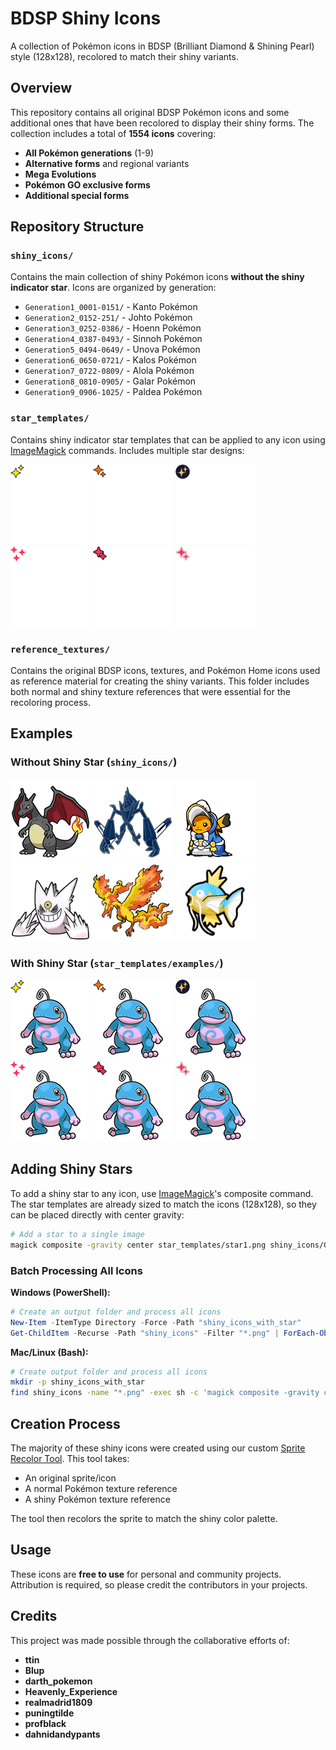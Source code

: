 # BDSP Shiny Icons

A collection of Pokémon icons in BDSP (Brilliant Diamond & Shining Pearl) style (128x128), recolored to match their shiny variants.

## Overview

This repository contains all original BDSP Pokémon icons and some additional ones that have been recolored to display their shiny forms. The collection includes a total of **1554 icons** covering:

- **All Pokémon generations** (1-9)
- **Alternative forms** and regional variants
- **Mega Evolutions**
- **Pokémon GO exclusive forms**
- **Additional special forms**

## Repository Structure

### `shiny_icons/`

Contains the main collection of shiny Pokémon icons **without the shiny indicator star**. Icons are organized by generation:

- `Generation1_0001-0151/` - Kanto Pokémon
- `Generation2_0152-251/` - Johto Pokémon
- `Generation3_0252-0386/` - Hoenn Pokémon
- `Generation4_0387-0493/` - Sinnoh Pokémon
- `Generation5_0494-0649/` - Unova Pokémon
- `Generation6_0650-0721/` - Kalos Pokémon
- `Generation7_0722-0809/` - Alola Pokémon
- `Generation8_0810-0905/` - Galar Pokémon
- `Generation9_0906-1025/` - Paldea Pokémon

### `star_templates/`

Contains shiny indicator star templates that can be applied to any icon using [ImageMagick](https://imagemagick.org/) commands. Includes multiple star designs:

![Star template 1](star_templates/star1.png)
![Star template 2](star_templates/star2.png)
![Star template 3](star_templates/star3.png)
![Star template 4](star_templates/star4.png)
![Star template 5](star_templates/star5.png)
![Star template 5](star_templates/star6.png)

### `reference_textures/`

Contains the original BDSP icons, textures, and Pokémon Home icons used as reference material for creating the shiny variants. This folder includes both normal and shiny texture references that were essential for the recoloring process.

## Examples

### Without Shiny Star (`shiny_icons/`)

![Shiny Charizard without star](shiny_icons/Generation1_0001-0151/pm0006_00_01.png)
![Shiny Necrozma without star](shiny_icons/Generation7_0722-0809/pm0800_00_21.png)
![Shiny Pikachu without star](shiny_icons/Generation1_0001-0151/pm0025_03_11.png)
![Shiny Gengar without star](shiny_icons/Generation1_0001-0151/pm0094_01_01.png)
![Shiny Moltres without star](shiny_icons/Generation1_0001-0151/pm0146_01_21.png)
![Shiny Magikarp without star](shiny_icons/Generation1_0001-0151/pm0129_00_11_28.png)

### With Shiny Star (`star_templates/examples/`)

![Politoed with star template 1](star_templates/examples/pm0186_00_01_star1.png)
![Politoed with star template 2](star_templates/examples/pm0186_00_01_star2.png)
![Politoed with star template 3](star_templates/examples/pm0186_00_01_star3.png)
![Politoed with star template 4](star_templates/examples/pm0186_00_01_star4.png)
![Politoed with star template 5](star_templates/examples/pm0186_00_01_star5.png)
![Politoed with star template 6](star_templates/examples/pm0186_00_01_star6.png)

## Adding Shiny Stars

To add a shiny star to any icon, use [ImageMagick](https://imagemagick.org/)'s composite command. The star templates are already sized to match the icons (128x128), so they can be placed directly with center gravity:

```bash
# Add a star to a single image
magick composite -gravity center star_templates/star1.png shiny_icons/Generation2_0152-251/pm0186_00_01.png output_with_star.png
```

### Batch Processing All Icons

**Windows (PowerShell):**

```powershell
# Create an output folder and process all icons
New-Item -ItemType Directory -Force -Path "shiny_icons_with_star"
Get-ChildItem -Recurse -Path "shiny_icons" -Filter "*.png" | ForEach-Object { magick composite -gravity center "star_templates/star1.png" $_.FullName "shiny_icons_with_star/$($_.Name)" }
```

**Mac/Linux (Bash):**

```bash
# Create output folder and process all icons
mkdir -p shiny_icons_with_star
find shiny_icons -name "*.png" -exec sh -c 'magick composite -gravity center star_templates/star1.png "$1" "shiny_icons_with_star/$(basename "$1")"' _ {} \;
```

## Creation Process

The majority of these shiny icons were created using our custom [Sprite Recolor Tool](https://github.com/BlupBlurp/sprite-recolor-tool). This tool takes:

- An original sprite/icon
- A normal Pokémon texture reference
- A shiny Pokémon texture reference

The tool then recolors the sprite to match the shiny color palette.

## Usage

These icons are **free to use** for personal and community projects. Attribution is required, so please credit the contributors in your projects.

## Credits

This project was made possible through the collaborative efforts of:

- **ttin**
- **Blup**
- **darth_pokemon**
- **Heavenly_Experience**
- **realmadrid1809**
- **puningtilde**
- **profblack**
- **dahnidandypants**


